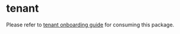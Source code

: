 # tenant

Please refer to [tenant onboarding guide] for consuming this package.

[tenant onboarding guide]: https://kpt.dev/guides/tenant-onboarding.md
